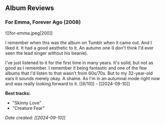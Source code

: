## Album Reviews

### For Emma, Forever Ago (2008)

![[for-emma.jpeg|200]]

I remember when this was *the* album on Tumblr when it came out. And I liked it. It had a good aesthetic to it. An autumn one (I don't think I'd ever seen the lead singer without his beanie).

I've just listened to it for the first time in many years. It's solid, but not as good as I remember. I remember it being fantastic and one of the few albums that I'd listen to that wasn't from 60s/70s. But to my 32-year-old ears it sounds merely okay. A shame. As I'm in an autumnal mode right now and was really looking forward to it. [[6/10]] - [[2024-09-10]]

**Best tracks:**
- "Skinny Love"
- "Creature Fear"

*Date created: [[2024-09-10]]*